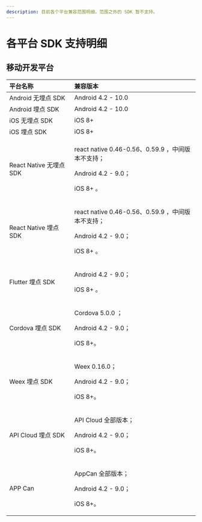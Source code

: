 ```yaml
---
description: 目前各个平台兼容范围明细，范围之外的 SDK 暂不支持。
---
```


# 各平台 SDK 支持明细

## 移动开发平台

<table>
  <thead>
    <tr>
      <th style="text-align:left">&#x5E73;&#x53F0;&#x540D;&#x79F0;</th>
      <th style="text-align:left">&#x517C;&#x5BB9;&#x7248;&#x672C;</th>
    </tr>
  </thead>
  <tbody>
    <tr>
      <td style="text-align:left">Android &#x65E0;&#x57CB;&#x70B9; SDK</td>
      <td style="text-align:left">Android 4.2 - 10.0</td>
    </tr>
    <tr>
      <td style="text-align:left">Android &#x57CB;&#x70B9; SDK</td>
      <td style="text-align:left">Android 4.2 - 10.0</td>
    </tr>
    <tr>
      <td style="text-align:left">iOS &#x65E0;&#x57CB;&#x70B9; SDK</td>
      <td style="text-align:left">iOS 8+</td>
    </tr>
    <tr>
      <td style="text-align:left">iOS &#x57CB;&#x70B9; SDK</td>
      <td style="text-align:left">iOS 8+</td>
    </tr>
    <tr>
      <td style="text-align:left">React Native &#x65E0;&#x57CB;&#x70B9; SDK</td>
      <td style="text-align:left">
        <p>react native 0.46-0.56&#x3001;0.59.9 &#xFF0C;&#x4E2D;&#x95F4;&#x7248;&#x672C;&#x4E0D;&#x652F;&#x6301;&#xFF1B;</p>
        <p>Android 4.2 - 9.0&#xFF1B;</p>
        <p>iOS 8+ &#x3002;</p>
      </td>
    </tr>
    <tr>
      <td style="text-align:left">React Native &#x57CB;&#x70B9; SDK</td>
      <td style="text-align:left">
        <p>react native 0.46-0.56&#x3001;0.59.9 &#xFF0C;&#x4E2D;&#x95F4;&#x7248;&#x672C;&#x4E0D;&#x652F;&#x6301;&#xFF1B;</p>
        <p>Android 4.2 - 9.0&#xFF1B;</p>
        <p>iOS 8+ &#x3002;</p>
      </td>
    </tr>
    <tr>
      <td style="text-align:left">Flutter &#x57CB;&#x70B9; SDK</td>
      <td style="text-align:left">
        <p>Android 4.2 - 9.0&#xFF1B;</p>
        <p>iOS 8+ &#x3002;</p>
      </td>
    </tr>
    <tr>
      <td style="text-align:left">Cordova &#x57CB;&#x70B9; SDK</td>
      <td style="text-align:left">
        <p>Cordova 5.0.0 &#xFF1B;</p>
        <p>Android 4.2 - 9.0&#xFF1B;</p>
        <p>iOS 8+&#x3002;</p>
      </td>
    </tr>
    <tr>
      <td style="text-align:left">Weex &#x57CB;&#x70B9; SDK</td>
      <td style="text-align:left">
        <p>Weex 0.16.0&#xFF1B;</p>
        <p>Android 4.2 - 9.0&#xFF1B;</p>
        <p>iOS 8+&#x3002;</p>
      </td>
    </tr>
    <tr>
      <td style="text-align:left">API Cloud &#x57CB;&#x70B9; SDK</td>
      <td style="text-align:left">
        <p>API Cloud &#x5168;&#x90E8;&#x7248;&#x672C;&#xFF1B;</p>
        <p>Android 4.2 - 9.0&#xFF1B;</p>
        <p>iOS 8+&#x3002;</p>
      </td>
    </tr>
    <tr>
      <td style="text-align:left">APP Can</td>
      <td style="text-align:left">
        <p>AppCan &#x5168;&#x90E8;&#x7248;&#x672C;&#xFF1B;</p>
        <p>Android 4.2 - 9.0&#xFF1B;</p>
        <p>iOS 8+&#x3002;</p>
      </td>
    </tr>
  </tbody>
</table>